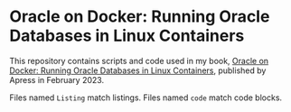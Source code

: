 # Oracle on Docker: Running Oracle Databases in Linux Containers
This repository contains scripts and code used in my book, [Oracle on Docker: Running Oracle Databases in Linux Containers](https://bit.ly/3jKavuh), published by Apress in February 2023.

Files named `Listing` match listings.
Files named `code` match code blocks.
